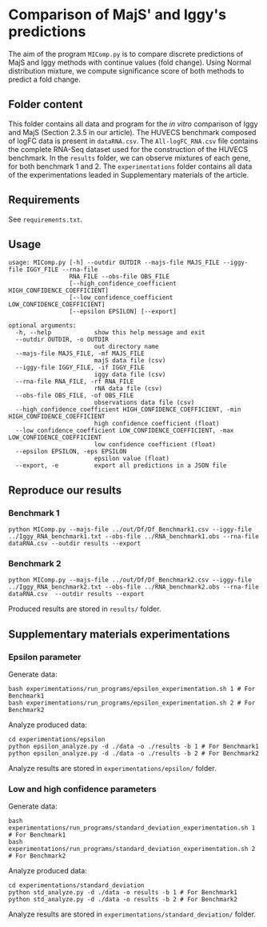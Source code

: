 # Comparison of MajS' and Iggy's predictions

The aim of the program `MIComp.py` is to compare discrete predictions of MajS and Iggy methods with continue values (fold change). Using Normal distribution mixture, we compute significance score of both methods to predict a fold change.


## Folder content

This folder contains all data and program for the *in vitro* comparison of Iggy and MajS (Section 2.3.5 in our article). The HUVECS benchmark composed of logFC data is present in `dataRNA.csv`. The `All-logFC_RNA.csv` file contains the complete RNA-Seq dataset used for the construction of the HUVECS benchmark. In the `results` folder, we can observe mixtures of each gene, for both benchmark 1 and 2. The `experimentations` folder contains all data of the experimentations leaded in Supplementary materials of the article.


## Requirements

See `requirements.txt`.

## Usage

```
usage: MIComp.py [-h] --outdir OUTDIR --majs-file MAJS_FILE --iggy-file IGGY_FILE --rna-file
                 RNA_FILE --obs-file OBS_FILE
                 [--high_confidence_coefficient HIGH_CONFIDENCE_COEFFICIENT]
                 [--low_confidence_coefficient LOW_CONFIDENCE_COEFFICIENT]
                 [--epsilon EPSILON] [--export]

optional arguments:
  -h, --help            show this help message and exit
  --outdir OUTDIR, -o OUTDIR
                        out directory name
  --majs-file MAJS_FILE, -mf MAJS_FILE
                        majS data file (csv)
  --iggy-file IGGY_FILE, -if IGGY_FILE
                        iggy data file (csv)
  --rna-file RNA_FILE, -rf RNA_FILE
                        rNA data file (csv)
  --obs-file OBS_FILE, -of OBS_FILE
                        observations data file (csv)
  --high_confidence_coefficient HIGH_CONFIDENCE_COEFFICIENT, -min HIGH_CONFIDENCE_COEFFICIENT
                        high confidence coefficient (float)
  --low_confidence_coefficient LOW_CONFIDENCE_COEFFICIENT, -max LOW_CONFIDENCE_COEFFICIENT
                        low confidence coefficient (float)
  --epsilon EPSILON, -eps EPSILON
                        epsilon value (float)
  --export, -e          export all predictions in a JSON file
```



## Reproduce our results

### Benchmark 1

```
python MIComp.py --majs-file ../out/Df/Df_Benchmark1.csv --iggy-file ../Iggy_RNA_benchmark1.txt --obs-file ../RNA_benchmark1.obs --rna-file dataRNA.csv --outdir results --export  
```

### Benchmark 2

```
python MIComp.py --majs-file ../out/Df/Df_Benchmark2.csv --iggy-file ../Iggy_RNA_benchmark2.txt --obs-file ../RNA_benchmark2.obs --rna-file dataRNA.csv  --outdir results --export
```

Produced results are stored in `results/` folder.

## Supplementary materials experimentations

### Epsilon parameter

Generate data:
```
bash experimentations/run_programs/epsilon_experimentation.sh 1 # For Benchmark1
bash experimentations/run_programs/epsilon_experimentation.sh 2 # For Benchmark2
```

Analyze produced data:
```
cd experimentations/epsilon
python epsilon_analyze.py -d ./data -o ./results -b 1 # For Benchmark1
python epsilon_analyze.py -d ./data -o ./results -b 2 # For Benchmark2
```

Analyze results are stored in `experimentations/epsilon/` folder.

### Low and high confidence parameters

Generate data:
```
bash experimentations/run_programs/standard_deviation_experimentation.sh 1 # For Benchmark1
bash experimentations/run_programs/standard_deviation_experimentation.sh 2 # For Benchmark2
```

Analyze produced data:
```
cd experimentations/standard_deviation
python std_analyze.py -d ./data -o results -b 1 # For Benchmark1
python std_analyze.py -d ./data -o results -b 2 # For Benchmark2
```

Analyze results are stored in `experimentations/standard_deviation/` folder.
